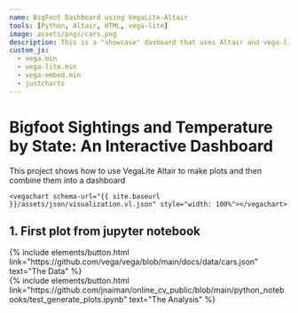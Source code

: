 ```yaml
---
name: BigFoot Dashboard using VegaLite-Altair
tools: [Python, Altair, HTML, vega-lite]
image: assets/pngs/cars.png
description: This is a "showcase" dasboard that uses Altair and vega-lite for interactive viz!
custom_js:
  - vega.min
  - vega-lite.min
  - vega-embed.min
  - justcharts
---
```



# Bigfoot Sightings and Temperature by State: An Interactive Dashboard

This project shows how to use VegaLite Altair to make plots and then combine them into a dashboard 

```
<vegachart schema-url="{{ site.baseurl }}/assets/json/visualization.vl.json" style="width: 100%"></vegachart>
```

## 1. First plot from jupyter notebook

<!-- these are written in a combo of html and liquid --> 

<div class="left">
{% include elements/button.html link="https://github.com/vega/vega/blob/main/docs/data/cars.json" text="The Data" %}
</div>

<div class="right">
{% include elements/button.html link="https://github.com/jnaiman/online_cv_public/blob/main/python_notebooks/test_generate_plots.ipynb" text="The Analysis" %}
</div>

